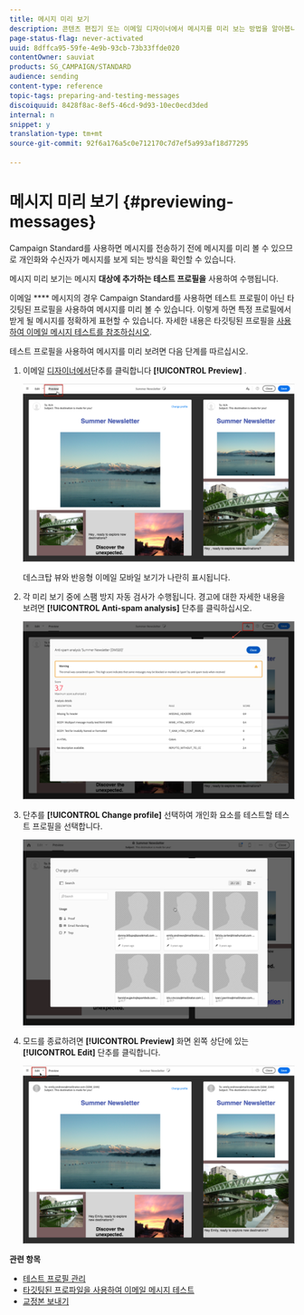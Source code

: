 ```yaml
---
title: 메시지 미리 보기
description: 콘텐츠 편집기 또는 이메일 디자이너에서 메시지를 미리 보는 방법을 알아봅니다.
page-status-flag: never-activated
uuid: 8dffca95-59fe-4e9b-93cb-73b33ffde020
contentOwner: sauviat
products: SG_CAMPAIGN/STANDARD
audience: sending
content-type: reference
topic-tags: preparing-and-testing-messages
discoiquuid: 8428f8ac-8ef5-46cd-9d93-10ec0ecd3ded
internal: n
snippet: y
translation-type: tm+mt
source-git-commit: 92f6a176a5c0e712170c7d7ef5a993af18d77295

---
```



# 메시지 미리 보기 {#previewing-messages}

Campaign Standard를 사용하면 메시지를 전송하기 전에 메시지를 미리 볼 수 있으므로 개인화와 수신자가 메시지를 보게 되는 방식을 확인할 수 있습니다.

메시지 미리 보기는 메시지 **대상에 추가하는 테스트 프로필을** 사용하여 수행됩니다.

이메일 **** 메시지의 경우 Campaign Standard를 사용하면 테스트 프로필이 아닌 타깃팅된 프로필을 사용하여 메시지를 미리 볼 수 있습니다. 이렇게 하면 특정 프로필에서 받게 될 메시지를 정확하게 표현할 수 있습니다. 자세한 내용은 타깃팅된 프로필을 [사용하여 이메일 메시지 테스트를 참조하십시오](../../sending/using/testing-messages-using-target.md).

테스트 프로필을 사용하여 메시지를 미리 보려면 다음 단계를 따르십시오.

1. 이메일 [디자이너에서](../../designing/using/designing-content-in-adobe-campaign.md)단추를 클릭합니다 **[!UICONTROL Preview]** .

   ![](assets/sending_preview.png)

   데스크탑 뷰와 반응형 이메일 모바일 보기가 나란히 표시됩니다.

1. 각 미리 보기 중에 스팸 방지 자동 검사가 수행됩니다. 경고에 대한 자세한 내용을 보려면 **[!UICONTROL Anti-spam analysis]** 단추를 클릭하십시오.

   ![](assets/sending_anti-spam_analysis.png)

1. 단추를 **[!UICONTROL Change profile]** 선택하여 개인화 요소를 테스트할 테스트 프로필을 선택합니다.

   ![](assets/sending_test-profile.png)

1. 모드를 종료하려면 **[!UICONTROL Preview]** 화면 왼쪽 상단에 있는 **[!UICONTROL Edit]** 단추를 클릭합니다.

   ![](assets/sending_preview_edit.png)

**관련 항목**

* [테스트 프로필 관리](../../audiences/using/managing-test-profiles.md)
* [타깃팅된 프로파일을 사용하여 이메일 메시지 테스트](../../sending/using/testing-messages-using-target.md)
* [교정본 보내기](../../sending/using/sending-proofs.md)
